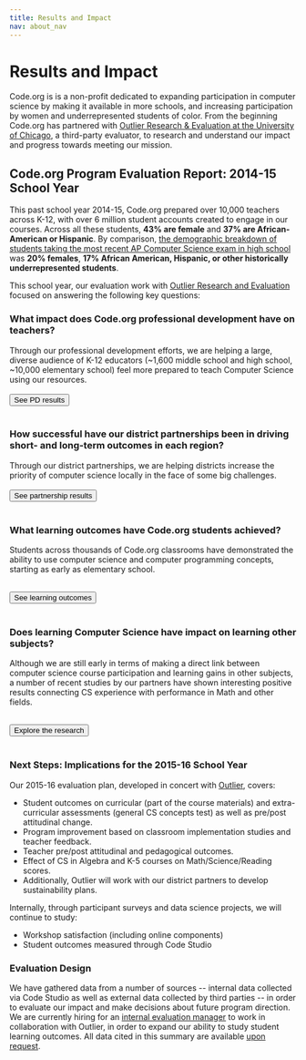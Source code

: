 ```yaml
---
title: Results and Impact
nav: about_nav
---
```


# Results and Impact

Code.org is is a non-profit dedicated to expanding participation in computer science by making it available in more schools, and increasing participation by women and underrepresented students of color. From the beginning Code.org has partnered with [Outlier Research & Evaluation at the University of Chicago](http://outlier.uchicago.edu/), a third-party evaluator, to research and understand our impact and progress towards meeting our mission.

## Code.org Program Evaluation Report: 2014-15 School Year

This past school year 2014-15, Code.org prepared over 10,000 teachers across K-12, with over 6 million student accounts created to engage in our courses. Across all these students, **43% are female** and **37% are African-American or Hispanic**. By comparison, [the demographic breakdown of students taking the most recent AP Computer Science exam in high school](/files/APCS-2014.pdf) was **20% females**, **17% African American, Hispanic, or other historically underrepresented students**.

This school year, our evaluation work with [Outlier Research and Evaluation](http://outlier.uchicago.edu/) focused on answering the following key questions:

### What impact does Code.org professional development have on teachers?

Through our professional development efforts, we are helping a large, diverse audience of K-12 educators (~1,600 middle school and high school, ~10,000 elementary school) feel more prepared to teach Computer Science using our resources. <br /><br/>
[<button>See PD results</button>](/about/impact/pd-1415)<br /><br/>

### How successful have our district partnerships been in driving short- and long-term outcomes in each region?

Through our district partnerships, we are helping districts increase the priority of computer science locally in the face of some big challenges. <br /><br/>
[<button>See partnership results</button>](/about/impact/partner-1415)<br /><br/>


### What learning outcomes have Code.org students achieved?

Students across thousands of Code.org classrooms have demonstrated the ability to use computer science and computer programming concepts, starting as early as elementary school. <br /><br/>

[<button>See learning outcomes</button>](/about/impact/outcomes-1415)<br /><br/>

### Does learning Computer Science have impact on learning other subjects?

Although we are still early in terms of making a direct link between computer science course participation and learning gains in other subjects, a number of recent studies by our partners have shown interesting positive results connecting CS experience with performance in Math and other fields.<br /><br/>

[<button>Explore the research</button>](/about/impact/learning-1415)<br /><br/>

### Next Steps: Implications for the 2015-16 School Year
Our 2015-16 evaluation plan, developed in concert with [Outlier](http://outlier.uchicago.edu/), covers:

- Student outcomes on curricular (part of the course materials) and extra-curricular assessments (general CS concepts test) as well as pre/post attitudinal change. 
- Program improvement based on classroom implementation studies and teacher feedback.
- Teacher pre/post attitudinal and pedagogical outcomes.
- Effect of CS in Algebra and K-5 courses on Math/Science/Reading scores.
- Additionally, Outlier will work with our district partners to develop sustainability plans.

Internally, through participant surveys and data science projects, we will continue to study:

- Workshop satisfaction (including online components)
- Student outcomes measured through Code Studio

### Evaluation Design
We have gathered data from a number of sources -- internal data collected via Code Studio as well as external data collected by third parties -- in order to evaluate our impact and make decisions about future program direction. We are currently hiring for an [internal evaluation manager](/about/jobs#Eval) to work in collaboration with Outlier, in order to expand our ability to study student learning outcomes. All data cited in this summary are available [upon request](mailto:info@code.org).

